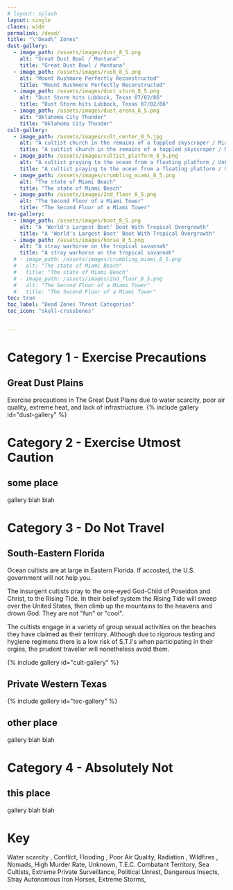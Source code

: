 ```yaml
---
# layout: splash
layout: single
clases: wide
permalink: /dead/
title: "\"Dead\" Zones"
dust-gallery:
  - image_path: /assets/images/dust_8_5.png
    alt: "Great Dust Bowl / Montana"
    title: "Great Dust Bowl / Montana"
  - image_path: /assets/images/rush_8_5.png
    alt: "Mount Rushmore Perfectly Reconstructed"
    title: "Mount Rushmore Perfectly Reconstructed"
  - image_path: /assets/images/dust_storm_8_5.png
    alt: "Dust Storm hits Lubbock, Texas 07/02/86"
    title: "Dust Storm hits Lubbock, Texas 07/02/86"
  - image_path: /assets/images/dust_arena_8_5.png
    alt: "Oklahoma City Thunder"
    title: "Oklahoma City Thunder"
cult-gallery:
  - image_path: /assets/images/cult_center_8_5.jpg
    alt: "A cultist church in the remains of a toppled skyscraper / Miami"
    title: "A cultist church in the remains of a toppled skyscraper / Miami"
  - image_path: /assets/images/cultist_platform_8_5.png
    alt: "A cultist praying to the ocean from a floating platform / Unknown"
    title: "A cultist praying to the ocean from a floating platform / Unknown"
  - image_path: /assets/images/crumbling_miami_8_5.png
    alt: "The state of Miami Beach"
    title: "The state of Miami Beach"
  - image_path: /assets/images/2nd_floor_8_5.png
    alt: "The Second Floor of a Miami Tower"
    title: "The Second Floor of a Miami Tower"
tec-gallery:
  - image_path: /assets/images/boot_8_5.png
    alt: "A 'World's Largest Boot' Boot With Tropical Overgrowth"
    title: "A 'World's Largest Boot' Boot With Tropical Overgrowth"
  - image_path: /assets/images/horse_8_5.png
    alt: "A stray warhorse on the tropical savannah"
    title: "A stray warhorse on the tropical savannah"
  # - image_path: /assets/images/crumbling_miami_8_5.png
  #   alt: "The state of Miami Beach"
  #   title: "The state of Miami Beach"
  # - image_path: /assets/images/2nd_floor_8_5.png
  #   alt: "The Second Floor of a Miami Tower"
  #   title: "The Second Floor of a Miami Tower"
toc: true
toc_label: "Dead Zones Threat Categories"
toc_icon: "skull-crossbones"  


---
```


# Category 1 - Exercise Precautions
## Great Dust Plains <i class="fas fa-tint-slash"></i> <i class="fas fa-smog"></i> <i class="fas fa-temperature-high"></i> <i class="fas fa-phone-slash"></i>
Exercise precautions in The Great Dust Plains due to water scarcity, poor air quality, extreme heat, and lack of infrastructure.
{% include gallery id="dust-gallery" %}

# Category 2 - Exercise Utmost Caution

## some place
gallery
blah blah

# Category 3 - Do Not Travel


## South-Eastern Florida <i class="fas fa-pray"></i> <i class="fas fa-cloud-showers-heavy"></i> <i class="fas fa-water"></i> 


Ocean cultists are at large in Eastern Florida. If accosted, the U.S. government will not help you.

The insurgent cultists pray to the one-eyed God-Child of Poseidon and Christ, to the Rising Tide. In their belief system the Rising Tide will sweep over the United States, then climb up the mountains to the heavens and drown God. They are not "fun" or "cool".

The cultists engage in a variety of group sexual activities on the beaches they have claimed as their territory. Although due to rigorous testing and hygiene regimens there is a low risk of S.T.I's when participating in their orgies, the prudent traveller will nonetheless avoid them.

{% include gallery id="cult-gallery" %}

## Private Western Texas <i class="fas fa-hat-cowboy"></i> <i class="fas fa-bomb"></i> <i class="fas fa-horse"></i> <i class="fas fa-spider"></i> <i class="fas fa-cloud-showers-heavy"></i>

{% include gallery id="tec-gallery" %}


## other place

gallery
blah blah


# Category 4 - Absolutely Not

## this place

gallery
blah blah


# Key
<i class="fas fa-tint-slash"></i> Water scarcity , 
<i class="fas fa-bomb"></i> Conflict, 
<i class="fas fa-water"></i> Flooding , 
<i class="fas fa-smog"></i> Poor Air Quality, 
<i class="fas fa-radiation-alt"></i> Radiation , 
<i class="fas fa-fire"></i> Wildfires , 
<i class="fas fa-campground"></i> Nomads, 
<i class="fas fa-skull-crossbones"></i> High Murder Rate, 
<i class="fas fa-low-vision"></i> Unknown, 
<i class="fas fa-hat-cowboy"></i> T.E.C. Combatant Territory, 
<i class="fas fa-pray"></i> Sea Cultists, 
<i class="fas fa-eye"></i> Extreme Private Surveillance, 
<i class="fas fa-dumpster-fire"></i> Political Unrest, 
<i class="fas fa-spider"></i> Dangerous Insects, 
<i class="fas fa-horse"></i> Stray Autonomous Iron Horses, 
<i class="fas fa-cloud-showers-heavy"></i> Extreme Storms, 